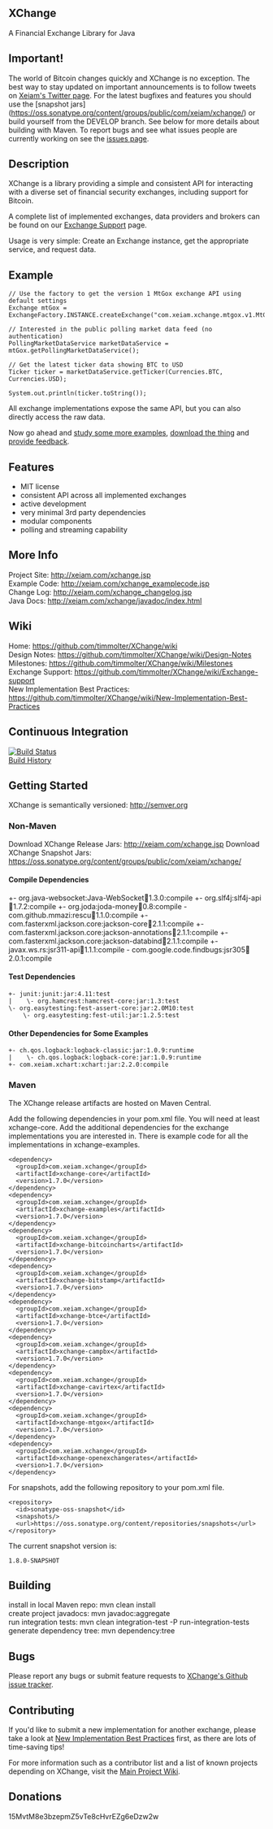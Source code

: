 ## XChange
A Financial Exchange Library for Java

## Important!
The world of Bitcoin changes quickly and XChange is no exception. The best way to stay updated on important announcements is to follow tweets on [Xeiam's Twitter page](https://twitter.com/Xeiam). For the latest bugfixes and features you should use the [snapshot jars] (https://oss.sonatype.org/content/groups/public/com/xeiam/xchange/) or build yourself from the DEVELOP branch. See below for more details about building with Maven. To report bugs and see what issues people are currently working on see the [issues page](https://github.com/timmolter/XChange/issues).

## Description
XChange is a library providing a simple and consistent API for interacting with a diverse set of financial security exchanges, including support for Bitcoin. 

A complete list of implemented exchanges, data providers and brokers can be found on our [Exchange Support](https://github.com/timmolter/XChange/wiki/Exchange-Support) page. 

Usage is very simple: Create an Exchange instance, get the appropriate service, and request data.

## Example

    // Use the factory to get the version 1 MtGox exchange API using default settings
    Exchange mtGox = ExchangeFactory.INSTANCE.createExchange("com.xeiam.xchange.mtgox.v1.MtGoxExchange");

    // Interested in the public polling market data feed (no authentication)
    PollingMarketDataService marketDataService = mtGox.getPollingMarketDataService();

    // Get the latest ticker data showing BTC to USD
    Ticker ticker = marketDataService.getTicker(Currencies.BTC, Currencies.USD);
    
    System.out.println(ticker.toString());
    
All exchange implementations expose the same API, but you can also directly access the raw data.

Now go ahead and [study some more examples](http://xeiam.com/xchange_examplecode.jsp), [download the thing](http://xeiam.com/xchange_changelog.jsp) and [provide feedback](https://github.com/timmolter/XChange/issues).

## Features
* MIT license
* consistent API across all implemented exchanges
* active development
* very minimal 3rd party dependencies
* modular components
* polling and streaming capability
    
## More Info
Project Site: http://xeiam.com/xchange.jsp  
Example Code: http://xeiam.com/xchange_examplecode.jsp  
Change Log: http://xeiam.com/xchange_changelog.jsp  
Java Docs: http://xeiam.com/xchange/javadoc/index.html  

## Wiki
Home: https://github.com/timmolter/XChange/wiki  
Design Notes: https://github.com/timmolter/XChange/wiki/Design-Notes  
Milestones: https://github.com/timmolter/XChange/wiki/Milestones  
Exchange Support: https://github.com/timmolter/XChange/wiki/Exchange-support  
New Implementation Best Practices: https://github.com/timmolter/XChange/wiki/New-Implementation-Best-Practices

## Continuous Integration
[![Build Status](https://travis-ci.org/timmolter/XChange.png?branch=develop)](https://travis-ci.org/timmolter/XChange.png)  
[Build History](https://travis-ci.org/timmolter/XChange/builds)  

## Getting Started
XChange is semantically versioned: http://semver.org  

### Non-Maven
Download XChange Release Jars: http://xeiam.com/xchange.jsp
Download XChange Snapshot Jars: https://oss.sonatype.org/content/groups/public/com/xeiam/xchange/

#### Compile Dependencies
+- org.java-websocket:Java-WebSocket:jar:1.3.0:compile
    +- org.slf4j:slf4j-api:jar:1.7.2:compile
    +- org.joda:joda-money:jar:0.8:compile
    \- com.github.mmazi:rescu:jar:1.1.0:compile
        +- com.fasterxml.jackson.core:jackson-core:jar:2.1.1:compile
        +- com.fasterxml.jackson.core:jackson-annotations:jar:2.1.1:compile
        +- com.fasterxml.jackson.core:jackson-databind:jar:2.1.1:compile
        +- javax.ws.rs:jsr311-api:jar:1.1.1:compile
        \- com.google.code.findbugs:jsr305:jar:2.0.1:compile

#### Test Dependencies
    +- junit:junit:jar:4.11:test
    |    \- org.hamcrest:hamcrest-core:jar:1.3:test
    \- org.easytesting:fest-assert-core:jar:2.0M10:test
        \- org.easytesting:fest-util:jar:1.2.5:test
   
#### Other Dependencies for Some Examples
    +- ch.qos.logback:logback-classic:jar:1.0.9:runtime
    |    \- ch.qos.logback:logback-core:jar:1.0.9:runtime
    +- com.xeiam.xchart:xchart:jar:2.2.0:compile

### Maven
The XChange release artifacts are hosted on Maven Central. 
  
Add the following dependencies in your pom.xml file. You will need at least xchange-core. Add the additional dependencies for the exchange implementations you are interested in. There is example code for all the implementations in xchange-examples.

    <dependency>
      <groupId>com.xeiam.xchange</groupId>
      <artifactId>xchange-core</artifactId>
      <version>1.7.0</version>
    </dependency>
    <dependency>
      <groupId>com.xeiam.xchange</groupId>
      <artifactId>xchange-examples</artifactId>
      <version>1.7.0</version>
    </dependency>
    <dependency>
      <groupId>com.xeiam.xchange</groupId>
      <artifactId>xchange-bitcoincharts</artifactId>
      <version>1.7.0</version>
    </dependency>
    <dependency>
      <groupId>com.xeiam.xchange</groupId>
      <artifactId>xchange-bitstamp</artifactId>
      <version>1.7.0</version>
    </dependency>  
    <dependency>
      <groupId>com.xeiam.xchange</groupId>
      <artifactId>xchange-btce</artifactId>
      <version>1.7.0</version>
    </dependency>
    <dependency>
      <groupId>com.xeiam.xchange</groupId>
      <artifactId>xchange-campbx</artifactId>
      <version>1.7.0</version>
    </dependency>
    <dependency>
      <groupId>com.xeiam.xchange</groupId>
      <artifactId>xchange-cavirtex</artifactId>
      <version>1.7.0</version>
    </dependency>
    <dependency>
      <groupId>com.xeiam.xchange</groupId>
      <artifactId>xchange-mtgox</artifactId>
      <version>1.7.0</version>
    </dependency>
    <dependency>
      <groupId>com.xeiam.xchange</groupId>
      <artifactId>xchange-openexchangerates</artifactId>
      <version>1.7.0</version>
    </dependency>
    
For snapshots, add the following repository to your pom.xml file.

    <repository>
      <id>sonatype-oss-snapshot</id>
      <snapshots/>
      <url>https://oss.sonatype.org/content/repositories/snapshots</url>
    </repository>
    
The current snapshot version is: 

    1.8.0-SNAPSHOT
    
## Building
install in local Maven repo: mvn clean install  
create project javadocs: mvn javadoc:aggregate  
run integration tests: mvn clean integration-test -P run-integration-tests  
generate dependency tree: mvn dependency:tree  

## Bugs
Please report any bugs or submit feature requests to [XChange's Github issue tracker](https://github.com/timmolter/XChange/issues).

## Contributing
If you'd like to submit a new implementation for another exchange, please take a look at [New Implementation Best Practices](https://github.com/timmolter/XChange/wiki/New-Implementation-Best-Practices) first, as there are lots of time-saving tips! 

For more information such as a contributor list and a list of known projects depending on XChange, visit the [Main Project Wiki](https://github.com/timmolter/XChange/wiki). 

## Donations
15MvtM8e3bzepmZ5vTe8cHvrEZg6eDzw2w
